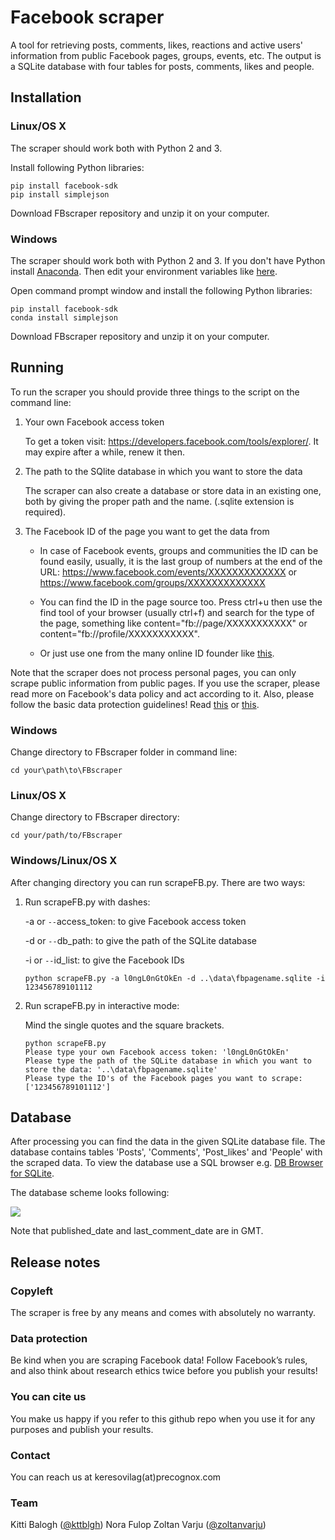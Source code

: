 # Facebook scraper

A tool for retrieving posts, comments, likes, reactions and active users' information from public Facebook pages, groups, events, etc. The
output is a SQLite database with four tables for posts, comments, likes and people.


## Installation

### Linux/OS X
The scraper should work both with Python 2 and 3.

Install following Python libraries:
```
pip install facebook-sdk
pip install simplejson
```
Download FBscraper repository and unzip it on your computer.

### Windows
The scraper should work both with Python 2 and 3. If you don't have Python install [Anaconda](https://www.continuum.io/downloads#_windows). Then edit your environment variables like [here](http://stackoverflow.com/questions/3701646/how-to-add-to-the-pythonpath-in-windows-7).

Open command prompt window and install the following Python libraries:
```
pip install facebook-sdk
conda install simplejson
```
Download FBscraper repository and unzip it on your computer.

## Running

To run the scraper you should provide three things to the script on the command line:

1. Your own Facebook access token

    To get a token visit: https://developers.facebook.com/tools/explorer/. It may expire after a while, renew it then.

2. The path to the SQlite database in which you want to store the data

    The scraper can also create a database or store data in an existing one, both by giving the proper path and the name. (.sqlite extension is required).
    
3. The Facebook ID of the page you want to get the data from

    * In case of Facebook events, groups and communities the ID can be found easily, usually, it is the last group of numbers at the end of the URL:
    https://www.facebook.com/events/XXXXXXXXXXXXX or https://www.facebook.com/groups/XXXXXXXXXXXXX
   
    * You can find the ID in the page source too. Press ctrl+u then use the find tool of your browser (usually ctrl+f) and search for the type of the page, something like content="fb://page/XXXXXXXXXXX" or content="fb://profile/XXXXXXXXXXX".
    
    * Or just use one from the many online ID founder like [this](http://www.findmyfbid.com/).

Note that the scraper does not process personal pages, you can only scrape public information from public pages. If you use the scraper, please read more on Facebook's data policy and act according to it. Also, please follow the basic data protection guidelines! Read [this](https://www.facebook.com/full_data_use_policy) or [this](https://ico.org.uk/for-organisations/guide-to-data-protection/).


### Windows

Change directory to FBscraper folder in command line:
```
cd your\path\to\FBscraper
```

### Linux/OS X
Change directory to FBscraper directory:
```
cd your/path/to/FBscraper
```
### Windows/Linux/OS X
After changing directory you can run scrapeFB.py. There are two ways:

1. Run scrapeFB.py with dashes:

    -a or `--`access_token: to give Facebook access token
    
    -d or `--`db_path: to give the path of the SQLite database
    
    -i or `--`id_list: to give the Facebook IDs
    
    ```
    python scrapeFB.py -a l0ngL0nGtOkEn -d ..\data\fbpagename.sqlite -i 123456789101112
    ```

2. Run scrapeFB.py in interactive mode:

    Mind the single quotes and the square brackets.
    ```
    python scrapeFB.py
    Please type your own Facebook access token: 'l0ngL0nGtOkEn'
    Please type the path of the SQLite database in which you want to store the data: '..\data\fbpagename.sqlite'
    Please type the ID's of the Facebook pages you want to scrape: ['123456789101112']
    ```

## Database

After processing you can find the data in the given SQLite database file. The database contains tables 'Posts', 'Comments', 'Post_likes' and 'People' with the scraped data. To view the database use a SQL browser e.g. [DB Browser for SQLite](https://github.com/sqlitebrowser/sqlitebrowser).

The database scheme looks following:

![ ](https://raw.github.com/precognox-admin/FBscraper/img/scheme.png "Database scheme")

Note that published_date and last_comment_date are in GMT.


## Release notes

### Copyleft
The scraper is free by any means and comes with absolutely no warranty. 

### Data protection
Be kind when you are scraping Facebook data! Follow Facebook’s rules, and also think about research ethics twice before you publish your results!

### You can cite us
You make us happy if you refer to this github repo when you use it for any purposes and publish your results.

### Contact
You can reach us at keresovilag(at)precognox.com 

### Team
Kitti Balogh ([@kttblgh](https://twitter.com/kttblgh))
Nora Fulop
Zoltan Varju ([@zoltanvarju](https://twitter.com/zoltanvarju))
